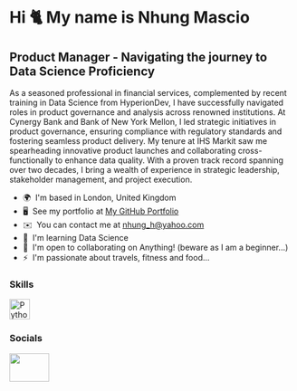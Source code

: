 Hi 🐈 My name is Nhung Mascio
=============================

Product Manager - Navigating the journey to Data Science Proficiency
--------------------------------------------------------------------

As a seasoned professional in financial services, complemented by recent training in Data Science from HyperionDev, I have successfully navigated roles in product governance and analysis across renowned institutions. At Cynergy Bank and Bank of New York Mellon, I led strategic initiatives in product governance, ensuring compliance with regulatory standards and fostering seamless product delivery. My tenure at IHS Markit saw me spearheading innovative product launches and collaborating cross-functionally to enhance data quality. With a proven track record spanning over two decades, I bring a wealth of experience in strategic leadership, stakeholder management, and project execution.

*   🌍  I'm based in London, United Kingdom
*   🖥️  See my portfolio at [My GitHub Portfolio](http://https://github.com/nhung73?tab=repositories)
*   ✉️  You can contact me at [nhung\_h@yahoo.com](mailto:nhung_h@yahoo.com)
*   🧠  I'm learning Data Science
*   🤝  I'm open to collaborating on Anything! (beware as I am a beginner...)
*   ⚡  I'm passionate about travels, fitness and food...

### Skills 
<p align="left">
<a href="https://www.python.org/" target="_blank" rel="noreferrer"><img src="https://raw.githubusercontent.com/danielcranney/readme-generator/main/public/icons/skills/python-colored.svg" width="36" height="36" alt="Python" /></a>
</p>
                    
### Socials

<p align="left">
  <a href="https://www.linkedin.com/in/profile" target="_blank" rel="noreferrer">
    <picture>
      <source media="(prefers-color-scheme: dark)" srcset="https://img.shields.io/badge/LinkedIn-0077B5?style=for-the-badge&logo=linkedin&logoColor=white" />
      <source media="(prefers-color-scheme: light)" srcset="https://img.shields.io/badge/LinkedIn-0077B5?style=for-the-badge&logo=linkedin&logoColor=white" />
      <img src="https://img.shields.io/badge/LinkedIn-0077B5?style=for-the-badge&logo=linkedin&logoColor=white" width="70" height="50" />
    </picture>
  </a>
</p>
